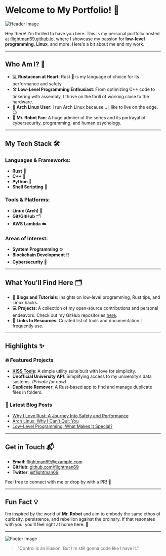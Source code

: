 # Welcome to My Portfolio! 🌟

![Header Image](https://flightman69.github.io/assets/banner.jpg)

Hey there! I'm thrilled to have you here. This is my personal portfolio hosted at [flightman69.github.io](https://flightman69.github.io), where I showcase my passion for **low-level programming**, **Linux**, and more. Here's a bit about me and my work.

---

## Who Am I? 🤔

- 💻 **Rustacean at Heart**: Rust 🦀 is my language of choice for its performance and safety.
- 🛠️ **Low-Level Programming Enthusiast**: From optimizing C++ code to tinkering with assembly, I thrive on the thrill of working close to the hardware.
- 🐧 **Arch Linux User**: I run Arch Linux because... I like to live on the edge. 😉
- 🎥 **Mr. Robot Fan**: A huge admirer of the series and its portrayal of cybersecurity, programming, and human psychology.

---

## My Tech Stack 🛠️

### Languages & Frameworks:
- **Rust** 🦀
- **C++** 🚀
- **Python** 🐍
- **Shell Scripting** 🔧

### Tools & Platforms:
- **Linux (Arch)** 🐧
- **Git/GitHub** 🗂️
- **AWS Lambda** ☁️

### Areas of Interest:
- **System Programming** ⚙️
- **Blockchain Development** ⛓️
- **Cybersecurity** 🔐

---

## What You'll Find Here 🗂️

- 📝 **Blogs and Tutorials**: Insights on low-level programming, Rust tips, and Linux hacks.
- 💻 **Projects**: A collection of my open-source contributions and personal endeavors. Check out my GitHub repositories [here](https://github.com/flightman69).
- 🔗 **Links to Resources**: Curated list of tools and documentation I frequently use.

---

## Highlights ✨

### 🔥 Featured Projects
- [**KISS Tools**](https://github.com/flightman69/kiss_tools): A simple utility suite built with love for simplicity.
- **Unofficial University API**: Simplifying access to my university’s data systems. *(Private for now)*
- **Duplicate Remover**: A Rust-based app to find and manage duplicate files in folders.

### 🐾 Latest Blog Posts
- [Why I Love Rust: A Journey Into Safety and Performance](https://flightman69.github.io/blog/rust-journey)
- [Arch Linux: Why I Can’t Quit You](https://flightman69.github.io/blog/arch-love)
- [Low-Level Programming: What Makes It Special?](https://flightman69.github.io/blog/low-level-passion)

---

## Get in Touch 📬

- **Email**: [flightman69@example.com](mailto:flightman69@example.com)
- **GitHub**: [github.com/flightman69](https://github.com/flightman69)
- **Twitter**: [@flightman69](https://twitter.com/flightman69)

Feel free to connect with me or drop by with a PR! 🙌

---

## Fun Fact 💡

I’m inspired by the world of **Mr. Robot** and aim to embody the same ethos of curiosity, persistence, and rebellion against the ordinary. If that resonates with you, you’ll feel right at home here. 🖤

---

![Footer Image](https://flightman69.github.io/assets/footer.jpg)

> "Control is an illusion. But I'm still gonna code like I have it."

